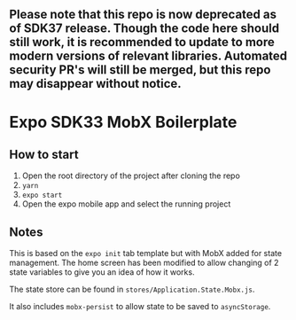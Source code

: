 ## Please note that this repo is now deprecated as of SDK37 release. Though the code here should still work, it is recommended to update to more modern versions of relevant libraries. Automated security PR's will still be merged, but this repo may disappear without notice.

# Expo SDK33 MobX Boilerplate

## How to start

1. Open the root directory of the project after cloning the repo
2. `yarn`
3. `expo start`
4. Open the expo mobile app and select the running project

## Notes

This is based on the `expo init` tab template but with MobX added for state management. The home screen has been modified to allow changing of 2 state variables to give you an idea of how it works.

The state store can be found in `stores/Application.State.Mobx.js`.

It also includes `mobx-persist` to allow state to be saved to `asyncStorage`.
